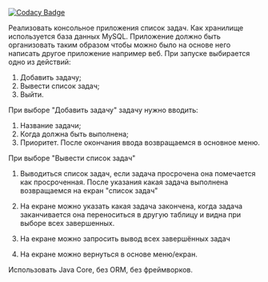 [![Codacy Badge](https://api.codacy.com/project/badge/Grade/849f9b4bca68438b8c6f0db166f1fc20)](https://www.codacy.com/app/adam1983/TaskManager?utm_source=github.com&amp;utm_medium=referral&amp;utm_content=Adam03179/TaskManager&amp;utm_campaign=Badge_Grade)


Реализовать консольное приложения список задач.
Как хранилище используется база данных MySQL.
Приложение должно быть организовать таким образом чтобы можно было на основе него написать другое приложение например веб.
При запуске выбирается одно из действий:
1) Добавить задачу;
2) Вывести список задач;
3) Выйти.

При выборе "Добавить задачу" задачу нужно вводить:
1) Название задачи;
2) Когда должна быть выполнена;
3) Приоритет.
После окончания ввода возвращаемся в основное меню.

При выборе "Вывести список задач" 
1) Выводиться список задач, если задача просрочена она помечается как просроченная. После указания какая задача выполнена возвращаемся на екран "список задач"
2) На екране можно указать какая задача закончена, когда задача заканчивается она переноситься в другую таблицу и видна при выборе всех завершенных.

3) На екране можно  запросить вывод всех завершённых задач
4) На екране можно  вернуться в основе меню/екран.

Использовать Java Core, без ORM, без фреймворков. 


